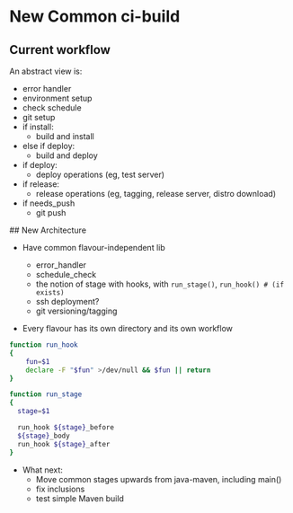 # New Common ci-build

## Current workflow

An abstract view is:

* error handler
* environment setup
* check schedule
* git setup
* if install:
  * build and install
* else if deploy:
  * build and deploy
* if deploy:
  * deploy operations (eg, test server)
* if release:
  * release operations (eg, tagging, release server, distro download)
* if needs_push
  * git push

  
## New Architecture

* Have common flavour-independent lib
  * error_handler
  * schedule_check
  * the notion of stage with hooks, with `run_stage()`, `run_hook() # (if exists)`
  * ssh deployment?
  * git versioning/tagging

* Every flavour has its own directory and its own workflow

```bash
function run_hook
{
	fun=$1
	declare -F "$fun" >/dev/null && $fun || return 
}

function run_stage
{
  stage=$1

  run_hook ${stage}_before
  ${stage}_body
  run_hook ${stage}_after
}
```

* What next:
  * Move common stages upwards from java-maven, including main()
  * fix inclusions
  * test simple Maven build
  
